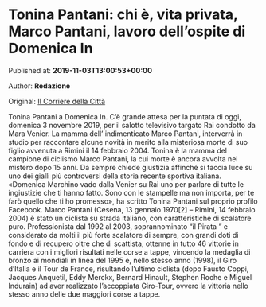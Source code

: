 
# Tonina Pantani: chi è, vita privata, Marco Pantani, lavoro dell’ospite di Domenica In

Published at: **2019-11-03T13:00:53+00:00**

Author: **Redazione**

Original: [Il Corriere della Città](https://www.ilcorrieredellacitta.com/news/spettacolo/tonina-pantani-chi-e-vita-privata-marco-pantani-lavoro-dellospite-di-domenica-in.html)

Tonina Pantani a Domenica In. C’è grande attesa per la puntata di oggi, domenica 3 novembre 2019, per il salotto televisivo targato Rai condotto da Mara Venier. La mamma dell’ indimenticato Marco Pantani, interverrà in studio per raccontare alcune novità in merito alla misteriosa morte di suo figlio avvenuta a Rimini il 14 febbraio 2004.
Tonina è la mamma del campione di ciclismo Marco Pantani, la cui morte è ancora avvolta nel mistero dopo 15 anni. Da sempre chiede giustizia affinché si faccia luce su uno dei gialli più controversi della storia recente sportiva italiana.
«Domenica Marchino vado dalla Venier su Rai uno per parlare di tutte le ingiustizie che ti hanno fatto. Sono con le stampelle ma non importa, per te farò quello che ti ho promesso», ha scritto Tonina Pantani sul proprio profilo Facebook.
Marco Pantani (Cesena, 13 gennaio 1970[2] – Rimini, 14 febbraio 2004) è stato un ciclista su strada italiano, con caratteristiche di scalatore puro. Professionista dal 1992 al 2003, soprannominato “il Pirata ” e considerato da molti il più forte scalatore di sempre, con grandi doti di fondo e di recupero oltre che di scattista, ottenne in tutto 46 vittorie in carriera con i migliori risultati nelle corse a tappe, vincendo la medaglia di bronzo ai mondiali in linea del 1995 e, nello stesso anno (1998), il Giro d’Italia e il Tour de France, risultando l’ultimo ciclista (dopo Fausto Coppi, Jacques Anquetil, Eddy Merckx, Bernard Hinault, Stephen Roche e Miguel Indurain) ad aver realizzato l’accoppiata Giro-Tour, ovvero la vittoria nello stesso anno delle due maggiori corse a tappe.
 
